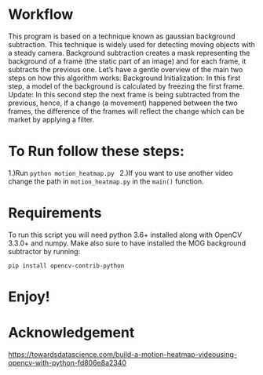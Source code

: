 # Workflow
This program is based on a technique known as gaussian background subtraction. This technique is widely used for detecting moving objects with a steady camera.
Background subtraction creates a mask representing the background of a frame (the static part of an image) and for each frame, it subtracts the previous one.
Let’s have a gentle overview of the main two steps on how this algorithm works:
Background Initialization: In this first step, a model of the background is calculated by freezing the first frame.
Update: In this second step the next frame is being subtracted from the previous, hence, if a change (a movement) happened between the two frames, the difference of the frames will reflect the change which can be market by applying a filter.

# To Run follow these steps:
  1.)Run `python motion_heatmap.py `
  2.)If you want to use another video change the path in `motion_heatmap.py` in the `main()` function.

# Requirements
To run this script you will need python 3.6+ installed along with OpenCV  3.3.0+ and numpy.
Make also sure to have installed the MOG background subtractor by running:

`pip install opencv-contrib-python`

# Enjoy!

# Acknowledgement
https://towardsdatascience.com/build-a-motion-heatmap-videousing-opencv-with-python-fd806e8a2340

